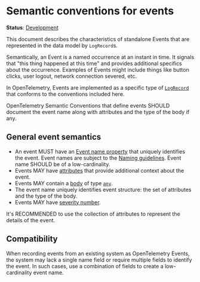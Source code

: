 <!--- Hugo front matter used to generate the website version of this page:
linkTitle: Events
aliases: [events-general]
--->

# Semantic conventions for events

**Status**: [Development][DocumentStatus]

This document describes the characteristics of standalone Events that are represented
in the data model by `LogRecord`s.

Semantically, an Event is a named occurrence at an instant in time. It signals that
"this thing happened at this time" and provides additional specifics about the occurrence.
Examples of Events might include things like button clicks, user logout,
network connection severed, etc.

In OpenTelemetry, Events are implemented as a specific type of [`LogRecord`](https://github.com/open-telemetry/opentelemetry-specification/blob/v1.50.0/specification/logs/api.md) that conforms to the conventions included here.

OpenTelemetry Semantic Conventions that define events SHOULD document the event name along
with attributes and the type of the body if any.

## General event semantics

* An event MUST have an [Event name property](https://github.com/open-telemetry/opentelemetry-specification/blob/v1.50.0/specification/logs/data-model.md#field-eventname)
  that uniquely identifies the event. Event names are subject to the [Naming guidelines](/docs/general/naming.md). Event name SHOULD be of a low-cardinality.
* Events MAY have [attributes](https://github.com/open-telemetry/opentelemetry-specification/blob/v1.50.0/specification/logs/data-model.md#field-attributes)
  that provide additional context about the event.
* Events MAY contain a [body](https://github.com/open-telemetry/opentelemetry-specification/blob/v1.50.0/specification/logs/data-model.md#field-body) of type [`any`](https://github.com/open-telemetry/opentelemetry-specification/blob/v1.50.0/specification/logs/data-model.md#type-any).
* The event name uniquely identifies event structure: the set of attributes and
  the type of the body.
* Events MAY have [severity number](https://github.com/open-telemetry/opentelemetry-specification/blob/v1.50.0/specification/logs/data-model.md#field-severitynumber).

It's RECOMMENDED to use the collection of attributes to represent the details of
the event.

<!-- Body use cases are not clear - see https://github.com/open-telemetry/semantic-conventions/issues/1651 for the context.-->

## Compatibility

When recording events from an existing system as OpenTelemetry Events, the system
may lack a single name field or require multiple fields to identify the event.
In such cases, use a combination of fields to create a low-cardinality event name.

[DocumentStatus]: https://opentelemetry.io/docs/specs/otel/document-status
